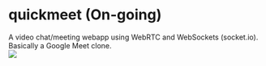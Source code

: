# quickmeet (On-going)
A video chat/meeting webapp using WebRTC and WebSockets (socket.io). Basically a Google Meet clone. 
<br>
<img align="center" src="https://i.imgur.com/3s5oKk8.jpg">
